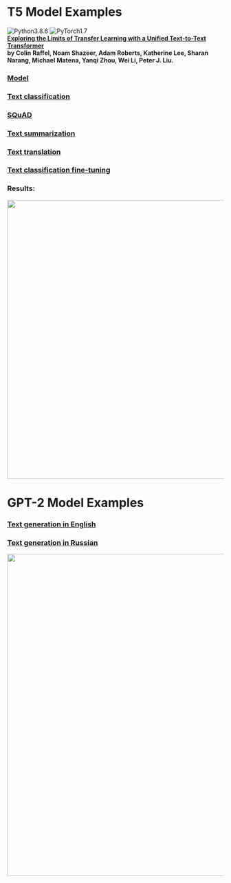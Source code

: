 # T5 Model Examples
![Python3.8.6](https://img.shields.io/badge/Python-3.8.6-blue.svg)
![PyTorch1.7](https://img.shields.io/badge/PyTorch-1.7-yellow.svg)  
**[Exploring the Limits of Transfer Learning with a Unified Text-to-Text Transformer](https://arxiv.org/pdf/1910.10683.pdf)  
by Colin Raffel, Noam Shazeer, Adam Roberts, Katherine Lee, Sharan Narang, Michael Matena, Yanqi Zhou, Wei Li, Peter J. Liu.**  
### [Model](https://huggingface.co/transformers/model_doc/t5.html)  
### [Text classification](https://github.com/dredwardhyde/t5-model-examples/blob/main/classification.py)  
### [SQuAD](https://github.com/dredwardhyde/t5-model-examples/blob/main/squad.py)  
### [Text summarization](https://github.com/dredwardhyde/t5-model-examples/blob/main/summarization.py)  
### [Text translation](https://github.com/dredwardhyde/t5-model-examples/blob/main/translation.py)  

### [Text classification fine-tuning](https://github.com/dredwardhyde/t5-model-examples/blob/main/classification_fine_tuning.py)  
### Results:
<img src="https://raw.githubusercontent.com/dredwardhyde/t5-model-examples/main/results.png" width="649"/>  

# GPT-2 Model Examples  
### [Text generation in English](https://github.com/dredwardhyde/t5-model-examples/blob/main/gpt2_openai_text_generator.py)  
### [Text generation in Russian](https://github.com/dredwardhyde/t5-model-examples/blob/main/gpt2_sberbank_text_generator.py)  
<img src="https://raw.githubusercontent.com/dredwardhyde/t5-model-examples/main/two_plus_two.png" width="750"/>  
